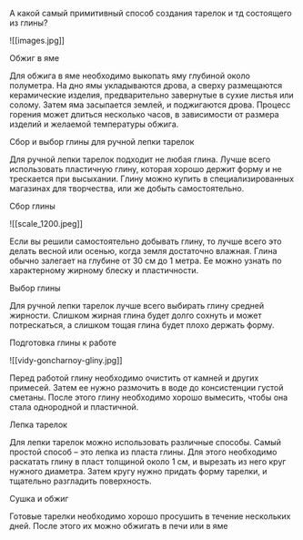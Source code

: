 А какой самый примитивный способ создания тарелок и тд состоящего из глины?

![[images.jpg]]

Обжиг в яме

Для обжига в яме необходимо выкопать яму глубиной около полуметра. На дно ямы укладываются дрова, а сверху размещаются керамические изделия, предварительно завернутые в сухие листья или солому. Затем яма засыпается землей, и поджигаются дрова. Процесс горения может длиться несколько часов, в зависимости от размера изделий и желаемой температуры обжига.

Сбор и выбор глины для ручной лепки тарелок

Для ручной лепки тарелок подходит не любая глина. Лучше всего использовать пластичную глину, которая хорошо держит форму и не трескается при высыхании. Глину можно купить в специализированных магазинах для творчества, или же добыть самостоятельно.

Сбор глины

![[scale_1200.jpeg]]

Если вы решили самостоятельно добывать глину, то лучше всего это делать весной или осенью, когда земля достаточно влажная. Глина обычно залегает на глубине от 30 см до 1 метра. Ее можно узнать по характерному жирному блеску и пластичности.

Выбор глины

Для ручной лепки тарелок лучше всего выбирать глину средней жирности. Слишком жирная глина будет долго сохнуть и может потрескаться, а слишком тощая глина будет плохо держать форму.

Подготовка глины к работе

![[vidy-goncharnoy-gliny.jpg]]

Перед работой глину необходимо очистить от камней и других примесей. Затем ее нужно размочить в воде до консистенции густой сметаны. После этого глину необходимо хорошо вымесить, чтобы она стала однородной и пластичной.

Лепка тарелок

Для лепки тарелок можно использовать различные способы. Самый простой способ – это лепка из пласта глины. Для этого необходимо раскатать глину в пласт толщиной около 1 см, и вырезать из него круг нужного диаметра. Затем кругу нужно придать форму тарелки, и тщательно разгладить поверхность.

Сушка и обжиг

Готовые тарелки необходимо хорошо просушить в течение нескольких дней. После этого их можно обжигать в печи или в яме